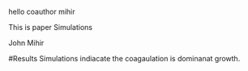 
hello
coauthor mihir

This is paper
Simulations

John
Mihir


#Results
Simulations indiacate the coagaulation is dominanat growth. 

